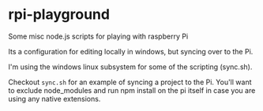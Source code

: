 # rpi-playground

Some misc node.js scripts for playing with raspberry Pi

Its a configuration for editing locally in windows, but syncing over to the Pi.

I'm using the windows linux subsystem for some of the scripting (sync.sh).

Checkout `sync.sh` for an example of syncing a project to the Pi. You'll want to exclude node_modules
and run npm install on the pi itself in case you are using any native extensions.
